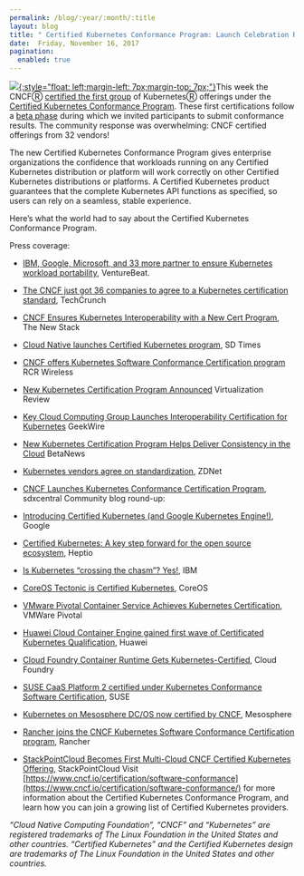 ```yaml
---
permalink: /blog/:year/:month/:title
layout: blog
title: " Certified Kubernetes Conformance Program: Launch Celebration Round Up "
date:  Friday, November 16, 2017
pagination:
  enabled: true
---
```


[![](https://1.bp.blogspot.com/-YasPeoIh8tA/Wg28rH4dzXI/AAAAAAAAAHg/Hfk2dnUoav4XMefGyjzMWdJMZbu1QJFagCK4BGAYYCw/s200/certified_kubernetes_color.png){:style="float: left;margin-left: 7px;margin-top: 7px;"}](http://1.bp.blogspot.com/-YasPeoIh8tA/Wg28rH4dzXI/AAAAAAAAAHg/Hfk2dnUoav4XMefGyjzMWdJMZbu1QJFagCK4BGAYYCw/s1600/certified_kubernetes_color.png)This week the CNCFⓇ [certified the first group](https://www.cncf.io/announcement/2017/11/13/cloud-native-computing-foundation-launches-certified-kubernetes-program-32-conformant-distributions-platforms/) of KubernetesⓇ&nbsp;offerings under the [Certified Kubernetes Conformance Program](https://www.cncf.io/certification/software-conformance/). These first certifications follow a [beta phase](http://blog.kubernetes.io/2017/10/software-conformance-certification.html) during which we invited participants to submit conformance results. The community response was overwhelming: CNCF certified offerings from 32 vendors!  

The new Certified Kubernetes Conformance Program gives enterprise organizations the confidence that workloads running on any Certified Kubernetes distribution or platform will work correctly on other Certified Kubernetes distributions or platforms. A Certified Kubernetes product guarantees that the complete Kubernetes API functions as specified, so users can rely on a seamless, stable experience.  

Here’s what the world had to say about the Certified Kubernetes Conformance Program.  

Press coverage:  

* [IBM, Google, Microsoft, and 33 more partner to ensure Kubernetes workload portability](https://venturebeat.com/2017/11/13/ibm-google-microsoft-and-33-more-partner-to-ensure-kubernetes-workload-portability/), VentureBeat.
* [The CNCF just got 36 companies to agree to a Kubernetes certification standard](https://techcrunch.com/2017/11/13/the-cncf-just-got-36-companies-to-agree-to-a-kubernetes-certification-standard/), TechCrunch
* [CNCF Ensures Kubernetes Interoperability with a New Cert Program](https://thenewstack.io/cncf-introduces-c/), The New Stack
* [Cloud Native launches Certified Kubernetes program](https://sdtimes.com/cloud-native-launches-certified-kubernetes-program/), SD Times
* [CNCF offers Kubernetes Software Conformance Certification program](https://www.rcrwireless.com/20171113/interoperability-standards-congealing-via-certified-kubernetes-program-tag27) RCR Wireless&nbsp;
* [New Kubernetes Certification Program Announced](https://virtualizationreview.com/articles/2017/11/13/new-kubernetes-certification-program-announced.aspx) Virtualization Review&nbsp;
* [Key Cloud Computing Group Launches Interoperability Certification for Kubernetes](https://www.geekwire.com/2017/key-cloud-computing-group-launches-interoperability-certification-kubernetes/) GeekWire
* [New Kubernetes Certification Program Helps Deliver Consistency in the Cloud](https://betanews.com/2017/11/13/kubernetes-certification-cloud/) BetaNews
* ​[Kubernetes vendors agree on standardization](http://www.zdnet.com/article/kubernetes-vendors-agree-on-standardization/), ZDNet
* [CNCF Launches Kubernetes Conformance Certification Program](https://www.sdxcentral.com/articles/news/cncf-kubernetes-conformance-program-provides-seal-of-approval/2017/11/), sdxcentral
Community blog round-up:  

* [Introducing Certified Kubernetes (and Google Kubernetes Engine!)](https://cloudplatform.googleblog.com/2017/11/introducing-Certified-Kubernetes-and-Google-Kubernetes-Engine.html), Google
* [Certified Kubernetes: A key step forward for the open source ecosystem](https://blog.heptio.com/certified-kubernetes-a-key-step-forward-for-the-open-source-ecosystem-1f845df65898), Heptio
* [Is Kubernetes “crossing the chasm”? Yes!](https://developer.ibm.com/code/2017/11/13/is-kubernetes-crossing-the-chasm-yes/), IBM
* [CoreOS Tectonic is Certified Kubernetes](https://coreos.com/blog/coreos-tectonic-is-certified-kubernetes), CoreOS
* [VMware Pivotal Container Service Achieves Kubernetes Certification](https://blogs.vmware.com/cloudnative/2017/11/13/vmware-pivotal-container-service-achieves-kubernetes-certification/), VMWare Pivotal
* [Huawei Cloud Container Engine gained first wave of Certificated Kubernetes Qualification](http://www.huaweicloud.com/en-us/news/1510655878651.html), Huawei
* [Cloud Foundry Container Runtime Gets Kubernetes-Certified](https://cloudfoundry.org/cloud-foundry-container-runtime-gets-kubernetes-certified/), Cloud Foundry
* [SUSE CaaS Platform 2 certified under Kubernetes Conformance Software Certification](https://www.suse.com/communities/blog/suse-caas-platform-2-certified-kubernetes-conformance-software-certification/), SUSE
* [Kubernetes on Mesosphere DC/OS now certified by CNCF](https://mesosphere.com/blog/kubernetes-on-mesosphere-dcos-now-certified-by-cncf/), Mesosphere
* [Rancher joins the CNCF Kubernetes Software Conformance Certification program](https://rancher.com/joining-k8s-conformance-program/), Rancher
* [StackPointCloud Becomes First Multi-Cloud CNCF Certified Kubernetes Offering](https://blog.stackpoint.io/stackpointcloud-becomes-first-multi-cloud-cncf-certified-kubernetes-offering-3c7983a71c5f), StackPointCloud
Visit [https://www.cncf.io/certification/software-conformance](https://www.cncf.io/certification/software-conformance/) for more information about the Certified Kubernetes Conformance Program, and learn how you can join a growing list of Certified Kubernetes providers.  

_“Cloud Native Computing Foundation”, “CNCF” and “Kubernetes” are registered trademarks of The Linux Foundation in the United States and other countries. “Certified Kubernetes” and the Certified Kubernetes design are trademarks of The Linux Foundation in the United States and other countries._

